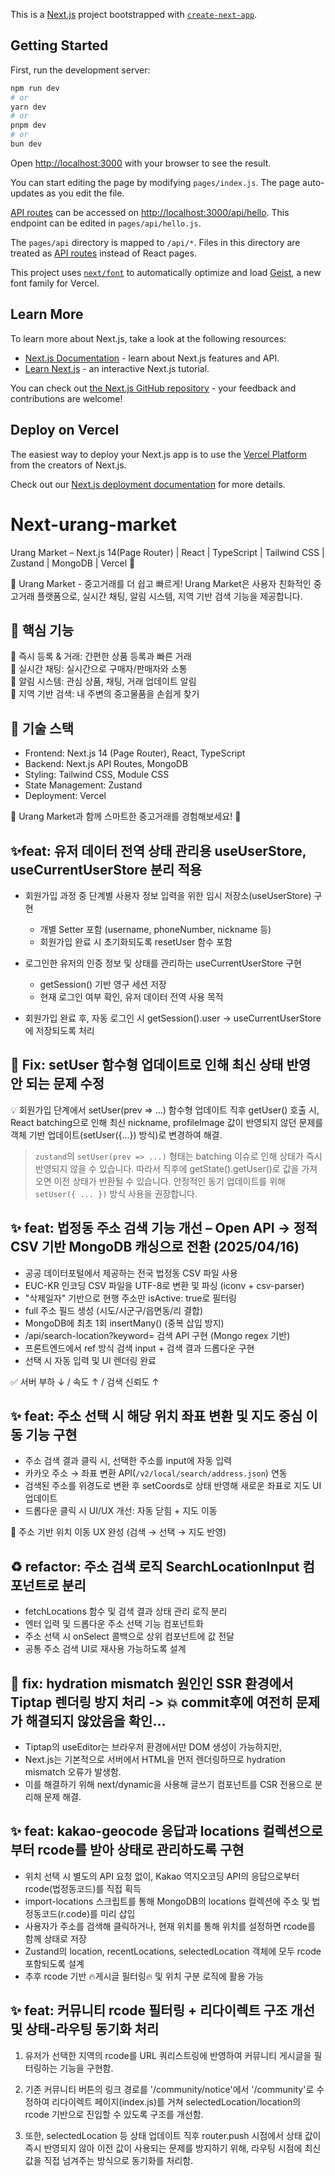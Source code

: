 This is a [Next.js](https://nextjs.org) project bootstrapped with [`create-next-app`](https://nextjs.org/docs/pages/api-reference/create-next-app).

## Getting Started

First, run the development server:

```bash
npm run dev
# or
yarn dev
# or
pnpm dev
# or
bun dev
```

Open [http://localhost:3000](http://localhost:3000) with your browser to see the result.

You can start editing the page by modifying `pages/index.js`. The page auto-updates as you edit the file.

[API routes](https://nextjs.org/docs/pages/building-your-application/routing/api-routes) can be accessed on [http://localhost:3000/api/hello](http://localhost:3000/api/hello). This endpoint can be edited in `pages/api/hello.js`.

The `pages/api` directory is mapped to `/api/*`. Files in this directory are treated as [API routes](https://nextjs.org/docs/pages/building-your-application/routing/api-routes) instead of React pages.

This project uses [`next/font`](https://nextjs.org/docs/pages/building-your-application/optimizing/fonts) to automatically optimize and load [Geist](https://vercel.com/font), a new font family for Vercel.

## Learn More

To learn more about Next.js, take a look at the following resources:

- [Next.js Documentation](https://nextjs.org/docs) - learn about Next.js features and API.
- [Learn Next.js](https://nextjs.org/learn-pages-router) - an interactive Next.js tutorial.

You can check out [the Next.js GitHub repository](https://github.com/vercel/next.js) - your feedback and contributions are welcome!

## Deploy on Vercel

The easiest way to deploy your Next.js app is to use the [Vercel Platform](https://vercel.com/new?utm_medium=default-template&filter=next.js&utm_source=create-next-app&utm_campaign=create-next-app-readme) from the creators of Next.js.

Check out our [Next.js deployment documentation](https://nextjs.org/docs/pages/building-your-application/deploying) for more details.

# Next-urang-market

Urang Market – Next.js 14(Page Router) | React | TypeScript | Tailwind CSS | Zustand | MongoDB | Vercel 🚀

🚀 Urang Market - 중고거래를 더 쉽고 빠르게!
Urang Market은 사용자 친화적인 중고거래 플랫폼으로, 실시간 채팅, 알림 시스템, 지역 기반 검색 기능을 제공합니다.

## 🔹 핵심 기능

📌 즉시 등록 & 거래: 간편한 상품 등록과 빠른 거래<br>
💬 실시간 채팅: 실시간으로 구매자/판매자와 소통<br>
🔔 알림 시스템: 관심 상품, 채팅, 거래 업데이트 알림<br>
📍 지역 기반 검색: 내 주변의 중고물품을 손쉽게 찾기<br>

## 🔹 기술 스택

- Frontend: Next.js 14 (Page Router), React, TypeScript
- Backend: Next.js API Routes, MongoDB
- Styling: Tailwind CSS, Module CSS
- State Management: Zustand
- Deployment: Vercel

📌 Urang Market과 함께 스마트한 중고거래를 경험해보세요! 🚀

## ✨feat: 유저 데이터 전역 상태 관리용 useUserStore, useCurrentUserStore 분리 적용

- 회원가입 과정 중 단계별 사용자 정보 입력을 위한 임시 저장소(useUserStore) 구현

  - 개별 Setter 포함 (username, phoneNumber, nickname 등)
  - 회원가입 완료 시 초기화되도록 resetUser 함수 포함

- 로그인한 유저의 인증 정보 및 상태를 관리하는 useCurrentUserStore 구현

  - getSession() 기반 영구 세션 저장
  - 현재 로그인 여부 확인, 유저 데이터 전역 사용 목적

- 회원가입 완료 후, 자동 로그인 시 getSession().user → useCurrentUserStore에 저장되도록 처리

## 🐛 Fix: setUser 함수형 업데이트로 인해 최신 상태 반영 안 되는 문제 수정

💡 회원가입 단계에서 setUser(prev => ...) 함수형 업데이트 직후 getUser() 호출 시, React batching으로 인해 최신 nickname, profileImage 값이 반영되지 않던 문제를 객체 기반 업데이트(setUser({...}) 방식)로 변경하여 해결.

> `zustand`의 `setUser(prev => ...)` 형태는 batching 이슈로 인해 상태가 즉시 반영되지 않을 수 있습니다.
> 따라서 직후에 getState().getUser()로 값을 가져오면 이전 상태가 반환될 수 있습니다.
> 안정적인 동기 업데이트를 위해 `setUser({ ... })` 방식 사용을 권장합니다.

## ✨ feat: 법정동 주소 검색 기능 개선 – Open API → 정적 CSV 기반 MongoDB 캐싱으로 전환 (2025/04/16)

- 공공 데이터포털에서 제공하는 전국 법정동 CSV 파일 사용
- EUC-KR 인코딩 CSV 파일을 UTF-8로 변환 및 파싱 (iconv + csv-parser)
- "삭제일자" 기반으로 현행 주소만 isActive: true로 필터링
- full 주소 필드 생성 (시도/시군구/읍면동/리 결합)
- MongoDB에 최초 1회 insertMany() (중복 삽입 방지)
- /api/search-location?keyword= 검색 API 구현 (Mongo regex 기반)
- 프론트엔드에서 ref 방식 검색 input + 검색 결과 드롭다운 구현
- 선택 시 자동 입력 및 UI 렌더링 완료

✅ 서버 부하 ↓ / 속도 ↑ / 검색 신뢰도 ↑

## ✨ feat: 주소 선택 시 해당 위치 좌표 변환 및 지도 중심 이동 기능 구현

- 주소 검색 결과 클릭 시, 선택한 주소를 input에 자동 입력
- 카카오 주소 → 좌표 변환 API(`/v2/local/search/address.json`) 연동
- 검색된 주소를 위경도로 변환 후 setCoords로 상태 반영해 새로운 좌표로 지도 UI 업데이트
- 드롭다운 클릭 시 UI/UX 개선: 자동 닫힘 + 지도 이동

🎯 주소 기반 위치 이동 UX 완성 (검색 → 선택 → 지도 반영)

## ♻️ refactor: 주소 검색 로직 SearchLocationInput 컴포넌트로 분리

- fetchLocations 함수 및 검색 결과 상태 관리 로직 분리
- 엔터 입력 및 드롭다운 주소 선택 기능 컴포넌트화
- 주소 선택 시 onSelect 콜백으로 상위 컴포넌트에 값 전달
- 공통 주소 검색 UI로 재사용 가능하도록 설계

## 🐛 fix: hydration mismatch 원인인 SSR 환경에서 Tiptap 렌더링 방지 처리 -> 💥 commit후에 여전히 문제가 해결되지 않았음을 확인...

- Tiptap의 useEditor는 브라우저 환경에서만 DOM 생성이 가능하지만,
- Next.js는 기본적으로 서버에서 HTML을 먼저 렌더링하므로 hydration mismatch 오류가 발생함.
- 이를 해결하기 위해 next/dynamic을 사용해 글쓰기 컴포넌트를 CSR 전용으로 분리해 문제 해결.

## ✨ feat: kakao-geocode 응답과 locations 컬렉션으로부터 rcode를 받아 상태로 관리하도록 구현

- 위치 선택 시 별도의 API 요청 없이, Kakao 역지오코딩 API의 응답으로부터 rcode(법정동코드)를 직접 획득
- import-locations 스크립트를 통해 MongoDB의 locations 컬렉션에 주소 및 법정동코드(r.code)를 미리 삽입
- 사용자가 주소를 검색해 클릭하거나, 현재 위치를 통해 위치를 설정하면 rcode를 함께 상태로 저장
- Zustand의 location, recentLocations, selectedLocation 객체에 모두 rcode 포함되도록 설계
- 추후 rcode 기반 🔥게시글 필터링🔥 및 위치 구분 로직에 활용 가능

## ✨ feat: 커뮤니티 rcode 필터링 + 리다이렉트 구조 개선 및 상태-라우팅 동기화 처리

1. 유저가 선택한 지역의 rcode를 URL 쿼리스트링에 반영하여 커뮤니티 게시글을 필터링하는 기능을 구현함.

2. 기존 커뮤니티 버튼의 링크 경로를 '/community/notice'에서 '/community'로 수정하여 리다이렉트 페이지(index.js)를 거쳐 selectedLocation/location의 rcode 기반으로 진입할 수 있도록 구조를 개선함.

3. 또한, selectedLocation 등 상태 업데이트 직후 router.push 시점에서 상태 값이 즉시 반영되지 않아 이전 값이 사용되는 문제를 방지하기 위해, 라우팅 시점에 최신값을 직접 넘겨주는 방식으로 동기화를 처리함.
